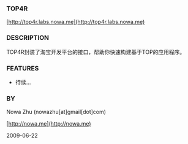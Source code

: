### TOP4R ###

[http://top4r.labs.nowa.me](http://top4r.labs.nowa.me)

### DESCRIPTION ###

TOP4R封装了淘宝开发平台的接口，帮助你快速构建基于TOP的应用程序。

### FEATURES ###

* 待续...

### BY ###

Nowa Zhu (nowazhu[at]gmail[dot]com)

[http://nowa.me](http://nowa.me)

2009-06-22